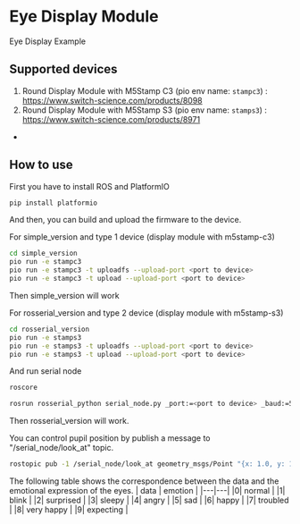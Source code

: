 # Eye Display Module

Eye Display Example

## Supported devices

1. Round Display Module with M5Stamp C3 (pio env name: `stampc3`) : https://www.switch-science.com/products/8098
2. Round Display Module with M5Stamp S3 (pio env name: `stamps3`) : https://www.switch-science.com/products/8971
- 
## How to use

First you have to install ROS and PlatformIO

```bash
pip install platformio
```

And then, you can build and upload the firmware to the device.

For simple_version and type 1 device (display module with m5stamp-c3)

```bash
cd simple_version
pio run -e stampc3
pio run -e stampc3 -t uploadfs --upload-port <port to device>
pio run -e stampc3 -t upload --upload-port <port to device>
```

Then simple_version will work

For rosserial_version and type 2 device (display module with m5stamp-s3)

```bash
cd rosserial_version
pio run -e stamps3
pio run -e stamps3 -t uploadfs --upload-port <port to device>
pio run -e stamps3 -t upload --upload-port <port to device>
```

And run serial node

```bash
roscore
```

```bash
rosrun rosserial_python serial_node.py _port:=<port to device> _baud:=57600
```

Then rosserial_version will work.

You can control pupil position by publish a message to "/serial_node/look_at" topic.

```bash
rostopic pub -1 /serial_node/look_at geometry_msgs/Point "{x: 1.0, y: 1.0, z: 0.0}"
```

The following table shows the correspondence between the data and the emotional expression of the eyes.
| data | emotion |
|---|---|
|0| normal |
|1| blink |
|2| surprised |
|3| sleepy |
|4| angry |
|5| sad |
|6| happy |
|7| troubled |
|8| very happy |
|9| expecting |

